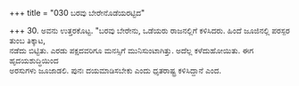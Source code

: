 +++
title = "030 ಬರವು ಬೇರೇನೊಡೆಯರಟ್ಟಿದ"

+++
30. ಅವನು ಉತ್ತರಕೊಟ್ಟ. "ಬರವು ಬೇರೇನು, ಒಡೆಯರು ರಾಜನಲ್ಲಿಗೆ ಕಳಿಸಿದರು. ಹಿಂದೆ ಜೂಜಿನಲ್ಲಿ ಪರಸ್ಪರ ತುಂಬ ತಿಕ್ಕಾಟ,  
ನಡೆದು ಬಿಟ್ಟಿತು. ಎರಡು ಪಕ್ಷದವರಿಗೂ ಮನಸ್ಸಿಗೆ ಮುನಿಸುಂಟಾಗಿತ್ತು. ಅದೆಲ್ಲ ಕಳೆದುಹೋಯಿತು. ಈಗ ಹೃದಯಶುದ್ಧಿಯಿಂದ  
ಅರಸುಗಳು ಜೂಜಾಡಲಿ. ಪುನಃ ದಯಮಾಡಿಸಬೇಕು ಎಂದು ಧೃತರಾಷ್ಟ್ರ ಕಳಿಸಿದ್ದಾನೆ ಎಂದ.